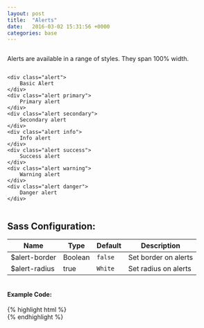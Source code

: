 ```yaml
---
layout: post
title:  "Alerts"
date:   2016-03-02 15:31:56 +0000
categories: base
---
```


<div class="row column">
    <p>Alerts are available in a range of styles. They span 100% width.</p>
</div>

<div class="row column">

    <div class="alert">
        Basic Alert
    </div>
    <div class="alert primary">
        Primary alert
    </div>
    <div class="alert secondary">
        Secondary alert
    </div>
    <div class="alert info">
        Info alert
    </div>
    <div class="alert success">
        Success alert
    </div>
    <div class="alert warning">
        Warning alert
    </div>
    <div class="alert danger">
        Danger alert
    </div>

</div>


<div class="row column">
    <h2>Sass Configuration:</h2>
    <table>
        <thead>
            <tr>
                <th>Name</th>
                <th>Type</th>
                <th>Default</th>
                <th>Description</th>
            </tr>
        </thead>
        <tbody>
            <tr>
                <td>$alert-border</td>
                <td>Boolean</td>
                <td><code>false</code></td>
                <td>Set border on alerts</td>
            </tr>
            <tr>
                <td>$alert-radius</td>
                <td>true</td>
                <td><code>White</code></td>
                <td>Set radius on alerts</td>
            </tr>
        </tbody>
    </table>
</div>

<div class="row column">
<h4>Example Code:</h4>
{% highlight html %}
<div class="alert"><!-- Basic Alert --></div>
<div class="alert primary"><!-- Primary alert --></div>
<div class="alert secondary"><!-- Secondary alert --></div>
<div class="alert info"><!-- Info alert --></div>
<div class="alert success"><!-- Success alert --></div>
<div class="alert warning"><!-- Warning alert --></div>
<div class="alert danger"><!-- Danger alert --></div>
{% endhighlight %}
</div>